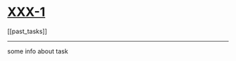  # [XXX-1](https://jira.yourcompany.com:8443/browse/XXX-1)
[[past_tasks]]

---

some info about task